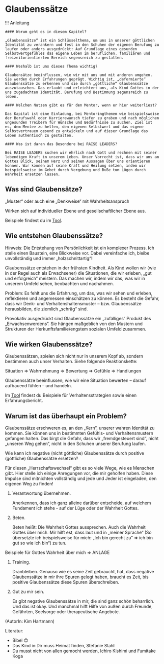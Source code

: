 # Glaubenssätze

!!! Anleitung

    #### Worum geht es in diesem Kapitel? 

    „Glaubenssätze“ ist ein Schlüsselthema, um uns in unserer göttlichen Identität zu verankern und fest in den Schuhen der eigenen Berufung zu laufen oder anders ausgedrückt: Auf Grundlage eines gesunden Selbstwertgefühles das eigene Leben im beruflichen, familiären und freizeitorientierten Bereich segensreich zu gestalten. 

    #### Weshalb ist uns dieses Thema wichtig?  

    Glaubensätze beeinflussen, wie wir mit uns und mit anderen umgehen. Sie werden durch Erfahrungen geprägt. Wichtig ist, „deformierte“ Glaubenssätze zu erkennen und sie durch „göttliche“ Glaubenssätze auszutauschen. Das erlaubt und erleichtert uns, als Kind Gottes in der uns zugedachten Identität, Berufung und Bestimmung segensreich zu leben. 

    #### Welchen Nutzen gibt es für den Mentor, wenn er hier weiterliest?  

    Das Kapital ist eine Einladung, bei Mentoringthemen wie beispielsweise der Berufswahl oder Karrierewunsch tiefer zu graben und nach möglichen ungesunden Treibern für Wünsche und Bedürfnisse zu suchen. Ziel ist es, dem Mentee zu helfen, den eigenen Selbstwert und das eigene Selbstvertrauen gesund zu entwickeln und auf dieser Grundlage das Leben authentisch zu gestalten. 

    #### Was ist daran das Besondere bei RAISE LEADERS?  

    Bei RAISE LEADERS suchen wir ehrlich nach Gott und rechnen mit seiner lebendigen Kraft in unserem Leben. Unser Vorrecht ist, dass wir uns an Gottes Blick, seinem Herz und seinen Aussagen über uns orientieren können. Wir können auf seine Kraft und Heilung setzen, indem wir beispielsweise im Gebet durch Vergebung und Buße tun Lügen durch Wahrheit ersetzen lassen. 


## Was sind Glaubensätze? 

„Muster“ oder auch eine „Denkweise“ mit Wahrheitsanspruch 

Wirken sich auf individueller Ebene und gesellschaftlicher Ebene aus. 

Beispiele findest du im [Tool](../tools/glaubenssaetze.md). 

## Wie entstehen Glaubenssätze? 

Hinweis: Die Entstehung von Persönlichkeit ist ein komplexer Prozess. Ich stelle einen Baustein, eine Blickweise vor. Dabei vereinfache ich, bleibe unvollständig und immer „holzschnittartig“! 

Glaubenssätze entstehen in der frühsten Kindheit. Als Kind wollen wir (wie in der Regel auch als Erwachsener) die Situationen, die wir erleben, „gut und erfolgreich“ meistern. Das machen wir, indem wir das, was wir in unserem Umfeld sehen, beobachten und nachahmen.  

Problem: Es fehlt uns die Erfahrung, um das, was wir sehen und erleben, reflektieren und angemessen einschätzen zu können. Es besteht die Gefahr, dass wir Denk- und Verhaltenshaltensmuster – bzw. Glaubenssätze herausbilden, die ziemlich „schräg“ sind. 

Provokativ ausgedrückt sind Glaubenssätze ein „zufälliges“ Produkt des „Erwachsenwerdens“. Sie hängen maßgeblich von den Mustern und Strukturen der Herkunftsfamilie/engstem sozialen Umfeld zusammen.  

## Wie wirken Glaubenssätze? 

Glaubenssätzen, spielen sich nicht nur in unserem Kopf ab, sondern bestimmen auch unser Verhalten. Siehe folgende Reaktionskette:  

Situation => Wahrnehmung => Bewertung => Gefühle => Handlungen 

Glaubenssätze beeinflussen, wie wir eine Situation bewerten – darauf aufbauend fühlen – und handeln.  

Im [Tool](../tools/glaubenssaetze.md) findest du Beispiele für Verhaltensstrategien sowie einen Erfahrungsbericht.

## Warum ist das überhaupt ein Problem? 

Glaubenssätze erschweren es, an den „Kern“, unserer wahren Identität zu kommen. Sie können uns in bestimmten Gefühls- und Verhaltensmustern gefangen halten. Das birgt die Gefahr, dass wir „fremdgesteuert sind“, nicht „unseren Weg gehen“, nicht in den Schuhen unserer Berufung laufen.  

Wie kann ich negative (nicht göttliche) Glaubenssätze durch positive (göttliche) Glaubenssätze ersetzen? 

Für diesen „Herrschaftswechsel“ gibt es so viele Wege, wie es Menschen gibt. Hier stelle ich einige Anregungen vor, die mir geholfen haben. Diese Impulse sind mitnichten vollständig und jede und Jeder ist eingeladen, den eigenen Weg zu finden! 

1. Verantwortung übernehmen. 

    Anerkennen, dass ich ganz alleine darüber entscheide, auf welchem Fundament ich stehe - auf der Lüge oder der Wahrheit Gottes. 

1. Beten.  

    Beten heißt: Die Wahrheit Gottes aussprechen. Auch die Wahrheit Gottes über mich. Mir hilft est, dass  laut und in „meiner Sprache“ (So übersetzte ich beispielsweise für mich: „Ich bin gerecht zu“ => ich bin gut so wie ich bin“) zu tun. 

Beispiele für Gottes Wahrheit über mich => ANLAGE 

1. Training. 

    Dranbleiben. Genauso wie es seine Zeit gebraucht, hat, dass negative Glaubenssätze in mir ihre Spuren gelegt haben, braucht es Zeit, bis positive Glaubenssätze diese Spuren überschreiben.  

1. Gut zu mir sein. 

    Es gibt negative Glaubenssätze in mir, die sind ganz schön beharrlich. Und das ist okay. Und manchmal hilft Hilfe von außen durch Freunde, Gefährten, Seelsorge oder therapeutische Angebote.  

  

(AutorIn: Kim Hartmann)

Literatur:  

- Bibel 😊 
- Das Kind in Dir muss Heimat finden, Stefanie Stahl 
- Du musst nicht von allen gemocht werden, Ichiro Kishimi und Fumitake Koga 